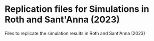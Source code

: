 # Replication files for Simulations in Roth and Sant'Anna (2023)
Files to replicate the simulation results in Roth and Sant'Anna (2023)
